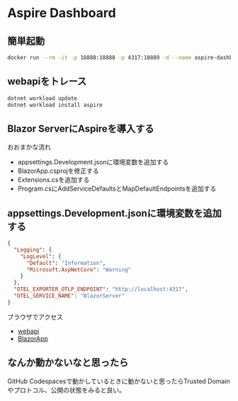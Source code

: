 # Aspire Dashboard

## 簡単起動

```bash
docker run --rm -it -p 18888:18888 -p 4317:18889 -d --name aspire-dashboard mcr.microsoft.com/dotnet/aspire-dashboard:latest
```

## webapiをトレース

```bash
dotnet workload update
dotnet workload install aspire
```

## Blazor ServerにAspireを導入する

おおまかな流れ

- appsettings.Development.jsonに環境変数を追加する
- BlazorApp.csprojを修正する
- Extensions.csを追加する
- Program.csにAddServiceDefaultsとMapDefaultEndpointsを追加する

## appsettings.Development.jsonに環境変数を追加する

```json
{
  "Logging": {
    "LogLevel": {
      "Default": "Information",
      "Microsoft.AspNetCore": "Warning"
    }
  },
  "OTEL_EXPORTER_OTLP_ENDPOINT": "http://localhost:4317",
  "OTEL_SERVICE_NAME": "BlazorServer"
}
```

ブラウザでアクセス

- [webapi](https://supreme-funicular-g4945xp7672vqqx-5038.app.github.dev/weatherforecast)
- [BlazorApp](https://supreme-funicular-g4945xp7672vqqx-5016.app.github.dev/)

## なんか動かないなと思ったら

GitHub Codespacesで動かしているときに動かないと思ったらTrusted Domainやプロトコル、公開の状態をみると良い。
